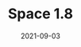 ---
discogs_id: 20067715
discogs_master_id: 2279005
title: Space 1.8
artists: ['Nala Sinephro']
date: 2021-09-03
genre: ['Electronic', 'Jazz']
image: Space 1.8-20067715.jpg
label: Warp Records
country: UK
styles: ['Contemporary Jazz']
video: https://www.youtube.com/watch?v=O6sfHWs_bLU
---
